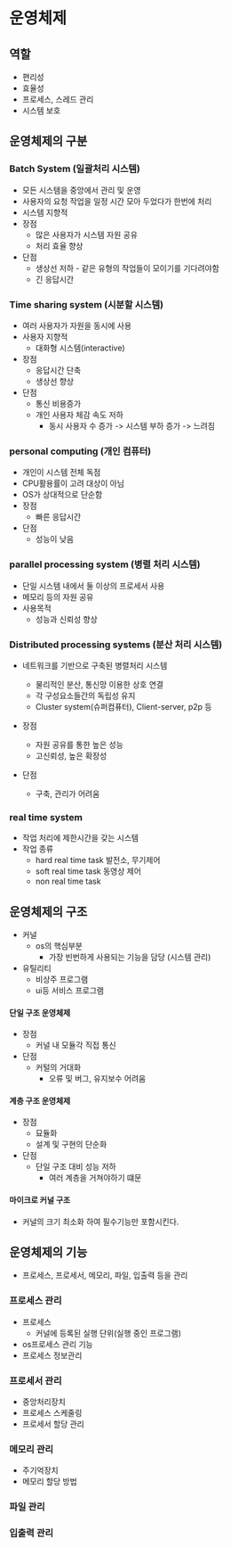 # 운영체제

## 역할

- 편리성
- 효율성
- 프로세스, 스레드 관리
- 시스템 보호

## 운영체제의 구분

### Batch System (일괄처리 시스템)

- 모든 시스템을 중앙에서 관리 및 운영
- 사용자의 요청 작업을 일정 시간 모아 두었다가 한번에 처리
- 시스템 지향적
- 장점
  - 많은 사용자가 시스템 자원 공유
  - 처리 효율 향상
- 단점
  - 생상선 저하 - 같은 유형의 작업들이 모이기를 기다려야함
  - 긴 응답시간

### Time sharing system (시분할 시스템)

- 여러 사용자가 자원을 동시에 사용
- 사용자 지향적
  - 대화형 시스템(interactive)
- 장점
  - 응답시간 단축
  - 생상선 향상
- 단점
  - 통신 비용증가
  - 개인 사용자 체감 속도 저하
    - 동시 사용자 수 증가 -> 시스템 부하 증가 -> 느려짐

### personal computing (개인 컴퓨터)

- 개인이 시스템 전체 독점
- CPU활용률이 고려 대상이 아님
- OS가 상대적으로 단순함
- 장점
  - 빠른 응답시간
- 단점
  - 성능이 낮음

### parallel processing system (병렬 처리 시스템)

- 단일 시스템 내에서 둘 이상의 프로세서 사용
- 메모리 등의 자원 공유 
- 사용목적
  - 성능과 신뢰성 향상

### Distributed processing systems (분산 처리 시스템)

- 네트워크를 기반으로 구축된 병렬처리 시스템
  - 물리적인 분산, 통신망 이용한 상호 연결
  - 각 구성요소들간의 독립성 유지
  - Cluster system(슈퍼컴퓨터), Client-server, p2p 등

- 장점

  - 자원 공유를 통한 높은 성능
  - 고신뢰성, 높은 확장성

- 단점

  - 구축, 관리가 어려움

### real time system

- 작업 처리에 제한시간을 갖는 시스템
- 작업 종류
  - hard real time task 발전소, 무기제어
  - soft real time task 동영상 제어
  - non real time task

## 운영체제의 구조

- 커널
  - os의 핵심부분
    - 가장 빈번하게 사용되는 기능을 담당 (시스템 관리)
- 유틸리티
  - 비상주 프로그램
  - ui등 서비스 프로그램

#### 단일 구조 운영체제

- 장점
  - 커널 내 모듈각 직접 통신
- 단점
  - 커털의 거대화
    - 오류 및 버그, 유지보수 어려움

#### 계층 구조 운영체제

- 장점
  - 묘듈화
  - 설계 및 구현의 단순화
- 단점
  - 단일 구조 대비 성능 저하
    - 여러 계층을 거쳐야하기 떄문

#### 마이크로 커널 구조

- 커널의 크기 최소화 하여 필수기능만 포함시킨다.

## 운영체제의 기능

- 프로세스, 프로세서, 메모리, 파일, 입출력 등을 관리

### 프로세스 관리

- 프로세스
  - 커널에 등록된 실행 단위(실행 중인 프로그램)
- os프로세스 관리 기능
- 프로세스 정보관리

### 프로세서 관리

- 중앙처리장치
- 프로세스 스케줄링
- 프로세서 할당 관리

### 메모리 관리

- 주기억장치
- 메모리 할당 방법

### 파일 관리

### 입출력 관리

 